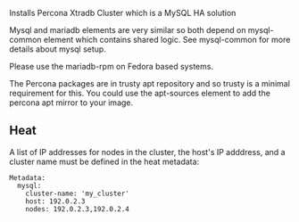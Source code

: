 Installs Percona Xtradb Cluster which is a MySQL HA solution

Mysql and mariadb elements are very similar so both depend on mysql-common
element which contains shared logic. See mysql-common for more details about
mysql setup.

Please use the mariadb-rpm on Fedora based systems.

The Percona packages are in trusty apt repository and so trusty is a
minimal requirement for this. You could use the apt-sources element
to add the percona apt mirror to your image.

Heat
----

A list of IP addresses for nodes in the cluster, the host's IP adddress, and a
cluster name must be defined in the heat metadata:

    Metadata:
      mysql:
        cluster-name: 'my_cluster'
        host: 192.0.2.3
        nodes: 192.0.2.3,192.0.2.4
